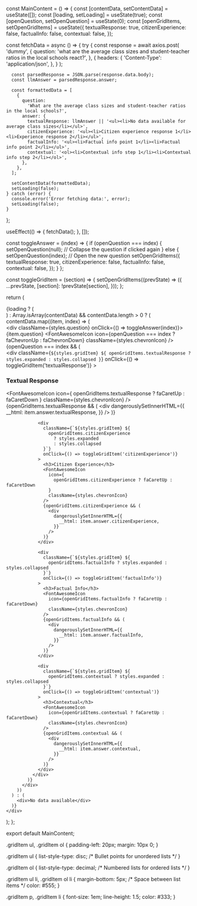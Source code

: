 const MainContent = () => {
  const [contentData, setContentData] = useState([]);
  const [loading, setLoading] = useState(true);
  const [openQuestion, setOpenQuestion] = useState(0);
  const [openGridItems, setOpenGridItems] = useState({
    textualResponse: true,
    citizenExperience: false,
    factualInfo: false,
    contextual: false,
  });

  const fetchData = async () => {
    try {
      const response = await axios.post(
        'dummy',
        {
          question:
            'what are the average class sizes and student-teacher ratios in the local schools react?',
        },
        {
          headers: {
            'Content-Type': 'application/json',
          },
        }
      );

      const parsedResponse = JSON.parse(response.data.body);
      const llmAnswer = parsedResponse.answer;

      const formattedData = [
        {
          question:
            'What are the average class sizes and student-teacher ratios in the local schools?',
          answer: {
            textualResponse: llmAnswer || '<ul><li>No data available for average class sizes</li></ul>',
            citizenExperience: '<ul><li>Citizen experience response 1</li><li>Experience response 2</li></ul>',
            factualInfo: '<ul><li>Factual info point 1</li><li>Factual info point 2</li></ul>',
            contextual: '<ol><li>Contextual info step 1</li><li>Contextual info step 2</li></ol>',
          },
        },
      ];

      setContentData(formattedData);
      setLoading(false);
    } catch (error) {
      console.error('Error fetching data:', error);
      setLoading(false);
    }
  };

  useEffect(() => {
    fetchData();
  }, []);

  const toggleAnswer = (index) => {
    if (openQuestion === index) {
      setOpenQuestion(null); // Collapse the question if clicked again
    } else {
      setOpenQuestion(index); // Open the new question
      setOpenGridItems({
        textualResponse: true,
        citizenExperience: false,
        factualInfo: false,
        contextual: false,
      });
    }
  };

  const toggleGridItem = (section) => {
    setOpenGridItems((prevState) => ({
      ...prevState,
      [section]: !prevState[section],
    }));
  };

  return (
    <div className={styles.mainContent}>
      {loading ? (
        <div className={styles.loaderWrapper}>
          <PropagateLoader color="rgb(15, 95, 220)" loading={loading} size={25} />
        </div>
      ) : Array.isArray(contentData) && contentData.length > 0 ? (
        contentData.map((item, index) => (
          <div key={index} className={styles.questionBlock}>
            <div className={styles.question} onClick={() => toggleAnswer(index)}>
              {item.question}
              <FontAwesomeIcon
                icon={openQuestion === index ? faChevronUp : faChevronDown}
                className={styles.chevronIcon}
              />
            </div>
            {openQuestion === index && (
              <div className={styles.gridAnswer}>
                <div
                  className={`${styles.gridItem} ${
                    openGridItems.textualResponse
                      ? styles.expanded
                      : styles.collapsed
                  }`}
                  onClick={() => toggleGridItem('textualResponse')}
                >
                  <h3>Textual Response</h3>
                  <FontAwesomeIcon
                    icon={
                      openGridItems.textualResponse ? faCaretUp : faCaretDown
                    }
                    className={styles.chevronIcon}
                  />
                  {openGridItems.textualResponse && (
                    <div
                      dangerouslySetInnerHTML={{
                        __html: item.answer.textualResponse,
                      }}
                    />
                  )}
                </div>

                <div
                  className={`${styles.gridItem} ${
                    openGridItems.citizenExperience
                      ? styles.expanded
                      : styles.collapsed
                  }`}
                  onClick={() => toggleGridItem('citizenExperience')}
                >
                  <h3>Citizen Experience</h3>
                  <FontAwesomeIcon
                    icon={
                      openGridItems.citizenExperience ? faCaretUp : faCaretDown
                    }
                    className={styles.chevronIcon}
                  />
                  {openGridItems.citizenExperience && (
                    <div
                      dangerouslySetInnerHTML={{
                        __html: item.answer.citizenExperience,
                      }}
                    />
                  )}
                </div>

                <div
                  className={`${styles.gridItem} ${
                    openGridItems.factualInfo ? styles.expanded : styles.collapsed
                  }`}
                  onClick={() => toggleGridItem('factualInfo')}
                >
                  <h3>Factual Info</h3>
                  <FontAwesomeIcon
                    icon={openGridItems.factualInfo ? faCaretUp : faCaretDown}
                    className={styles.chevronIcon}
                  />
                  {openGridItems.factualInfo && (
                    <div
                      dangerouslySetInnerHTML={{
                        __html: item.answer.factualInfo,
                      }}
                    />
                  )}
                </div>

                <div
                  className={`${styles.gridItem} ${
                    openGridItems.contextual ? styles.expanded : styles.collapsed
                  }`}
                  onClick={() => toggleGridItem('contextual')}
                >
                  <h3>Contextual</h3>
                  <FontAwesomeIcon
                    icon={openGridItems.contextual ? faCaretUp : faCaretDown}
                    className={styles.chevronIcon}
                  />
                  {openGridItems.contextual && (
                    <div
                      dangerouslySetInnerHTML={{
                        __html: item.answer.contextual,
                      }}
                    />
                  )}
                </div>
              </div>
            )}
          </div>
        ))
      ) : (
        <div>No data available</div>
      )}
    </div>
  );
};

export default MainContent;



.gridItem ul,
.gridItem ol {
  padding-left: 20px;
  margin: 10px 0;
}

.gridItem ul {
  list-style-type: disc; /* Bullet points for unordered lists */
}

.gridItem ol {
  list-style-type: decimal; /* Numbered lists for ordered lists */
}

.gridItem ul li,
.gridItem ol li {
  margin-bottom: 5px; /* Space between list items */
  color: #555;
}

.gridItem p, .gridItem li {
  font-size: 1em;
  line-height: 1.5;
  color: #333;
}
